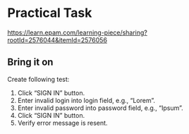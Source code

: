 # Practical Task

https://learn.epam.com/learning-piece/sharing?rootId=2576044&itemId=2576056

## Bring it on

Create following test:
1.	Click “SIGN IN” button.
2.	Enter invalid login into login field, e.g., “Lorem”.
3.	Enter invalid password into password field, e.g., “Ipsum”.
4.	Click “SIGN IN” button.
5.	Verify error message is resent.
